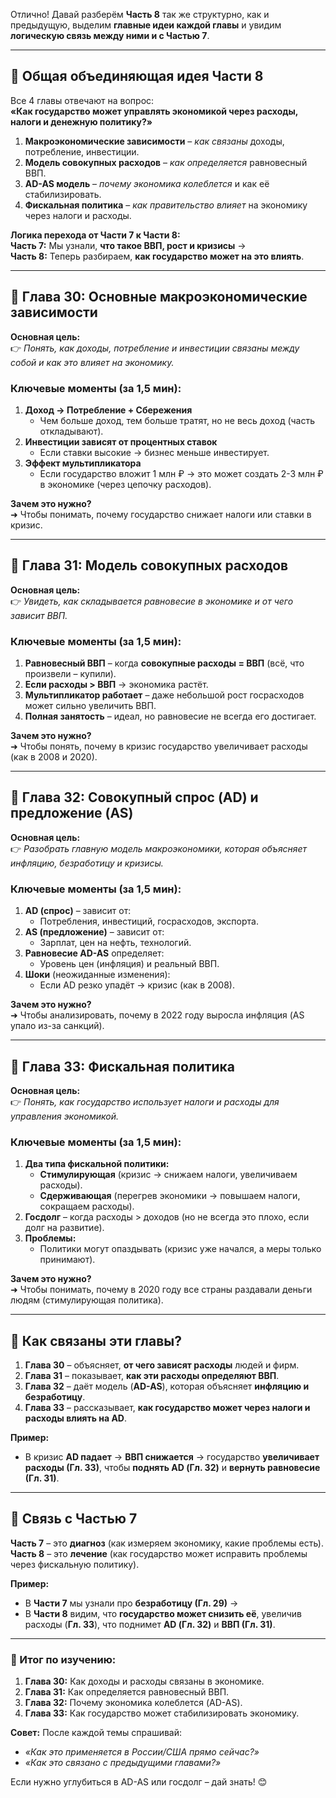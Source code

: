 Отлично! Давай разберём **Часть 8** так же структурно, как и предыдущую, выделим **главные идеи каждой главы** и увидим **логическую связь между ними и с Частью 7**.  

---

## **🔹 Общая объединяющая идея Части 8**  
Все 4 главы отвечают на вопрос:  
**«Как государство может управлять экономикой через расходы, налоги и денежную политику?»**  

1. **Макроэкономические зависимости** – *как связаны* доходы, потребление, инвестиции.  
2. **Модель совокупных расходов** – *как определяется* равновесный ВВП.  
3. **AD-AS модель** – *почему экономика колеблется* и как её стабилизировать.  
4. **Фискальная политика** – *как правительство влияет* на экономику через налоги и расходы.  

**Логика перехода от Части 7 к Части 8:**  
**Часть 7:** Мы узнали, **что такое ВВП, рост и кризисы** →  
**Часть 8:** Теперь разбираем, **как государство может на это влиять**.  

---

## **📌 Глава 30: Основные макроэкономические зависимости**  
**Основная цель:**  
👉 *Понять, как доходы, потребление и инвестиции связаны между собой и как это влияет на экономику.*  

### **Ключевые моменты (за 1,5 мин):**  
1. **Доход → Потребление + Сбережения**  
   - Чем больше доход, тем больше тратят, но не весь доход (часть откладывают).  
2. **Инвестиции зависят от процентных ставок**  
   - Если ставки высокие → бизнес меньше инвестирует.  
3. **Эффект мультипликатора**  
   - Если государство вложит 1 млн ₽ → это может создать 2-3 млн ₽ в экономике (через цепочку расходов).  

**Зачем это нужно?**  
➜ Чтобы понимать, почему государство снижает налоги или ставки в кризис.  

---

## **📌 Глава 31: Модель совокупных расходов**  
**Основная цель:**  
👉 *Увидеть, как складывается равновесие в экономике и от чего зависит ВВП.*  

### **Ключевые моменты (за 1,5 мин):**  
1. **Равновесный ВВП** – когда **совокупные расходы = ВВП** (всё, что произвели – купили).  
2. **Если расходы > ВВП** → экономика растёт.  
3. **Мультипликатор работает** – даже небольшой рост госрасходов может сильно увеличить ВВП.  
4. **Полная занятость** – идеал, но равновесие не всегда его достигает.  

**Зачем это нужно?**  
➜ Чтобы понять, почему в кризис государство увеличивает расходы (как в 2008 и 2020).  

---

## **📌 Глава 32: Совокупный спрос (AD) и предложение (AS)**  
**Основная цель:**  
👉 *Разобрать главную модель макроэкономики, которая объясняет инфляцию, безработицу и кризисы.*  

### **Ключевые моменты (за 1,5 мин):**  
1. **AD (спрос)** – зависит от:  
   - Потребления, инвестиций, госрасходов, экспорта.  
2. **AS (предложение)** – зависит от:  
   - Зарплат, цен на нефть, технологий.  
3. **Равновесие AD-AS** определяет:  
   - Уровень цен (инфляция) и реальный ВВП.  
4. **Шоки** (неожиданные изменения):  
   - Если AD резко упадёт → кризис (как в 2008).  

**Зачем это нужно?**  
➜ Чтобы анализировать, почему в 2022 году выросла инфляция (AS упало из-за санкций).  

---

## **📌 Глава 33: Фискальная политика**  
**Основная цель:**  
👉 *Понять, как государство использует налоги и расходы для управления экономикой.*  

### **Ключевые моменты (за 1,5 мин):**  
1. **Два типа фискальной политики:**  
   - **Стимулирующая** (кризис → снижаем налоги, увеличиваем расходы).  
   - **Сдерживающая** (перегрев экономики → повышаем налоги, сокращаем расходы).  
2. **Госдолг** – когда расходы > доходов (но не всегда это плохо, если долг на развитие).  
3. **Проблемы:**  
   - Политики могут опаздывать (кризис уже начался, а меры только принимают).  

**Зачем это нужно?**  
➜ Чтобы понимать, почему в 2020 году все страны раздавали деньги людям (стимулирующая политика).  

---

## **🔹 Как связаны эти главы?**  
1. **Глава 30** – объясняет, **от чего зависят расходы** людей и фирм.  
2. **Глава 31** – показывает, **как эти расходы определяют ВВП**.  
3. **Глава 32** – даёт модель (**AD-AS**), которая объясняет **инфляцию и безработицу**.  
4. **Глава 33** – рассказывает, **как государство может через налоги и расходы влиять на AD**.  

**Пример:**  
- В кризис **AD падает** → **ВВП снижается** → государство **увеличивает расходы (Гл. 33)**, чтобы **поднять AD (Гл. 32)** и **вернуть равновесие (Гл. 31)**.  

---

## **🔹 Связь с Частью 7**  
**Часть 7** – это **диагноз** (как измеряем экономику, какие проблемы есть).  
**Часть 8** – это **лечение** (как государство может исправить проблемы через фискальную политику).  

**Пример:**  
- В **Части 7** мы узнали про **безработицу (Гл. 29)** →  
- В **Части 8** видим, что **государство может снизить её**, увеличив расходы (**Гл. 33**), что поднимет **AD (Гл. 32)** и **ВВП (Гл. 31)**.  

---

### **🎯 Итог по изучению:**  
1. **Глава 30:** Как доходы и расходы связаны в экономике.  
2. **Глава 31:** Как определяется равновесный ВВП.  
3. **Глава 32:** Почему экономика колеблется (AD-AS).  
4. **Глава 33:** Как государство может стабилизировать экономику.  

**Совет:** После каждой темы спрашивай:  
- *«Как это применяется в России/США прямо сейчас?»*  
- *«Как это связано с предыдущими главами?»*  

Если нужно углубиться в AD-AS или госдолг – дай знать! 😊